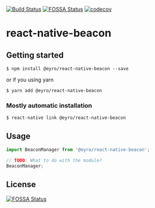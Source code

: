 [![Build Status][travis-svg]][travis-url] [![FOSSA Status][fossa-svg]][fossa-url] [![codecov][codecov-svg]][codecov-url]

# react-native-beacon

## Getting started

`$ npm install @eyro/react-native-beacon --save`

or if you using yarn

`$ yarn add @eyro/react-native-beacon`

### Mostly automatic installation

`$ react-native link @eyro/react-native-beacon`

## Usage
```javascript
import BeaconManager from '@eyro/react-native-beacon';

// TODO: What to do with the module?
BeaconManager;
```

## License
[![FOSSA Status](https://app.fossa.io/api/projects/git%2Bgithub.com%2Fcubeacon%2Freact-native-beacon.svg?type=large)](https://app.fossa.io/projects/git%2Bgithub.com%2Fcubeacon%2Freact-native-beacon?ref=badge_large)

[travis-svg]: https://travis-ci.org/cubeacon/react-native-beacon.svg?branch=master
[travis-url]: https://travis-ci.org/cubeacon/react-native-beacon
[fossa-svg]: https://app.fossa.com/api/projects/git%2Bgithub.com%2Fcubeacon%2Freact-native-beacon.svg?type=shield
[fossa-url]: https://app.fossa.com/projects/git%2Bgithub.com%2Fcubeacon%2Freact-native-beacon?ref=badge_shield
[codecov-svg]: https://codecov.io/gh/cubeacon/react-native-beacon/branch/master/graph/badge.svg
[codecov-url]: https://codecov.io/gh/cubeacon/react-native-beacon